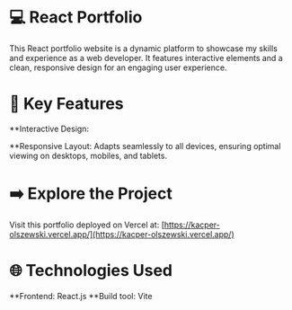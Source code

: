 # 💻 React Portfolio
This React portfolio website is a dynamic platform to showcase my skills and experience as a web developer.  It features interactive elements and a clean, responsive design for an engaging user experience.

# 🧰 Key Features
**Interactive Design:

**Responsive Layout: Adapts seamlessly to all devices, ensuring optimal viewing on desktops, mobiles, and tablets.

# ➡️ Explore the Project
Visit this portfolio deployed on Vercel at: [https://kacper-olszewski.vercel.app/](https://kacper-olszewski.vercel.app/)

# 🌐 Technologies Used 
**Frontend: React.js 
**Build tool: Vite 





